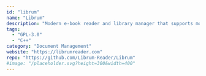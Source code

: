 ```yaml
---
id: "librum"
name: "Librum"
description: "Modern e-book reader and library manager that supports most major book formats, runs on all devices and offers great tools to boost productivity."
tags:
  - "GPL-3.0"
  - "C++"
category: "Document Management"
website: "https://librumreader.com"
repo: "https://github.com/Librum-Reader/Librum"
#image: "/placeholder.svg?height=300&width=400"
---
```


